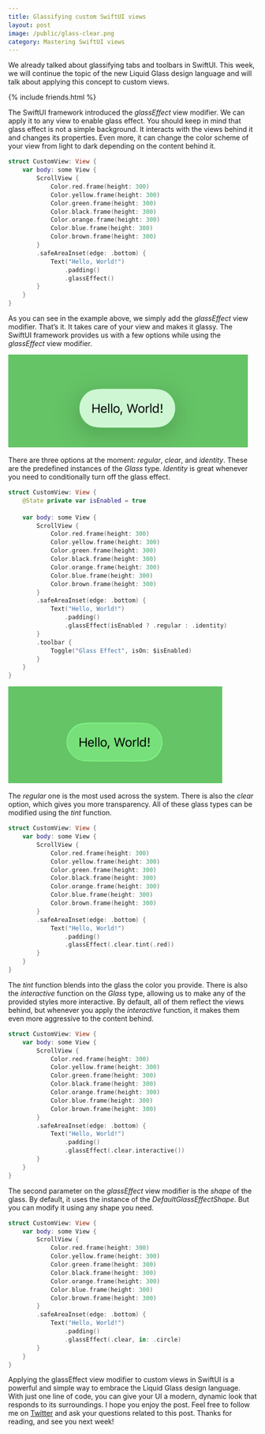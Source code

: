 ```yaml
---
title: Glassifying custom SwiftUI views
layout: post
image: /public/glass-clear.png
category: Mastering SwiftUI views
---
```

We already talked about glassifying tabs and toolbars in SwiftUI. This week, we will continue the topic of the new Liquid Glass design language and will talk about applying this concept to custom views.

{% include friends.html %}

The SwiftUI framework introduced the *glassEffect* view modifier. We can apply it to any view to enable glass effect. You should keep in mind that glass effect is not a simple background. It interacts with the views behind it and changes its properties. Even more, it can change the color scheme of your view from light to dark depending on the content behind it.

```swift
struct CustomView: View {
    var body: some View {
        ScrollView {
            Color.red.frame(height: 300)
            Color.yellow.frame(height: 300)
            Color.green.frame(height: 300)
            Color.black.frame(height: 300)
            Color.orange.frame(height: 300)
            Color.blue.frame(height: 300)
            Color.brown.frame(height: 300)
        }
        .safeAreaInset(edge: .bottom) {
            Text("Hello, World!")
                .padding()
                .glassEffect()
        }
    }
}
```

As you can see in the example above, we simply add the *glassEffect* view modifier. That’s it. It takes care of your view and makes it glassy. The SwiftUI framework provides us with a few options while using the *glassEffect* view modifier.

![glass-regular](/public/glass-regular.png)

There are three options at the moment: *regular*, *clear*, and *identity*. These are the predefined instances of the *Glass* type. *Identity* is great whenever you need to conditionally turn off the glass effect.

```swift
struct CustomView: View {
    @State private var isEnabled = true
    
    var body: some View {
        ScrollView {
            Color.red.frame(height: 300)
            Color.yellow.frame(height: 300)
            Color.green.frame(height: 300)
            Color.black.frame(height: 300)
            Color.orange.frame(height: 300)
            Color.blue.frame(height: 300)
            Color.brown.frame(height: 300)
        }
        .safeAreaInset(edge: .bottom) {
            Text("Hello, World!")
                .padding()
                .glassEffect(isEnabled ? .regular : .identity)
        }
        .toolbar {
            Toggle("Glass Effect", isOn: $isEnabled)
        }
    }
}
```

![glass-clear](/public/glass-clear.png)

The *regular* one is the most used across the system. There is also the *clear* option, which gives you more transparency. All of these glass types can be modified using the *tint* function.

```swift
struct CustomView: View {
    var body: some View {
        ScrollView {
            Color.red.frame(height: 300)
            Color.yellow.frame(height: 300)
            Color.green.frame(height: 300)
            Color.black.frame(height: 300)
            Color.orange.frame(height: 300)
            Color.blue.frame(height: 300)
            Color.brown.frame(height: 300)
        }
        .safeAreaInset(edge: .bottom) {
            Text("Hello, World!")
                .padding()
                .glassEffect(.clear.tint(.red))
        }
    }
}
```

The *tint* function blends into the glass the color you provide. There is also the *interactive* function on the *Glass* type, allowing us to make any of the provided styles more interactive. By default, all of them reflect the views behind, but whenever you apply the *interactive* function, it makes them even more aggressive to the content behind.

```swift
struct CustomView: View {
    var body: some View {
        ScrollView {
            Color.red.frame(height: 300)
            Color.yellow.frame(height: 300)
            Color.green.frame(height: 300)
            Color.black.frame(height: 300)
            Color.orange.frame(height: 300)
            Color.blue.frame(height: 300)
            Color.brown.frame(height: 300)
        }
        .safeAreaInset(edge: .bottom) {
            Text("Hello, World!")
                .padding()
                .glassEffect(.clear.interactive())
        }
    }
}
```

The second parameter on the *glassEffect* view modifier is the *shape* of the glass. By default, it uses the instance of the *DefaultGlassEffectShape*. But you can modify it using any shape you need.

```swift
struct CustomView: View {
    var body: some View {
        ScrollView {
            Color.red.frame(height: 300)
            Color.yellow.frame(height: 300)
            Color.green.frame(height: 300)
            Color.black.frame(height: 300)
            Color.orange.frame(height: 300)
            Color.blue.frame(height: 300)
            Color.brown.frame(height: 300)
        }
        .safeAreaInset(edge: .bottom) {
            Text("Hello, World!")
                .padding()
                .glassEffect(.clear, in: .circle)
        }
    }
}
```
Applying the glassEffect view modifier to custom views in SwiftUI is a powerful and simple way to embrace the Liquid Glass design language. With just one line of code, you can give your UI a modern, dynamic look that responds to its surroundings. I hope you enjoy the post. Feel free to follow me on [Twitter](https://twitter.com/mecid) and ask your questions related to this post. Thanks for reading, and see you next week!
